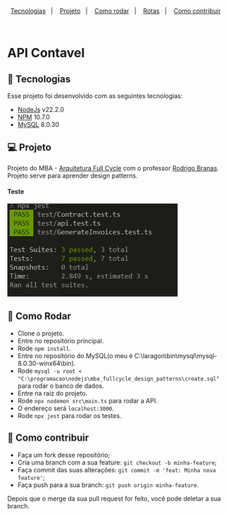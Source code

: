 <p align="center">
  <a href="#-tecnologias">Tecnologias</a>&nbsp;&nbsp;&nbsp;|&nbsp;&nbsp;&nbsp;
  <a href="#-projeto">Projeto</a>&nbsp;&nbsp;&nbsp;|&nbsp;&nbsp;&nbsp;
  <a href="#-como-rodar">Como rodar</a>&nbsp;&nbsp;&nbsp;|&nbsp;&nbsp;&nbsp;
  <a href="#-rotas">Rotas</a>&nbsp;&nbsp;&nbsp;|&nbsp;&nbsp;&nbsp;
  <a href="#-como-contribuir">Como contribuir</a>&nbsp;&nbsp;&nbsp;
</p>
<br>

# API Contavel


## 🚀 Tecnologias

Esse projeto foi desenvolvido com as seguintes tecnologias:

  - [NodeJs](https://nodejs.org/en) v22.2.0
  - [NPM](https://www.npmjs.com/) 10.7.0
  - [MySQL](https://www.mysql.com/) 8.0.30

## 💻 Projeto

Projeto do MBA - [Arquitetura Full Cycle](https://mba.fullcycle.com.br/mba/) com o professor [Rodrigo Branas](https://www.branas.io/index.html).
Projeto serve para aprender design patterns.

#### Teste 

![img.png](.github%2Fimg.png)

## 🚀 Como Rodar

  - Clone o projeto.
  - Entre no repositório principal.
  - Rode `npm install`.
  - Entre no repositório do MySQL(o meu é C:\laragon\bin\mysql\mysql-8.0.30-winx64\bin).
  - Rode `mysql -u root < "C:\programacao\nodejs\mba_fullcycle_design_patterns\create.sql"` para rodar o banco de dados.
  - Entre na raiz do projeto.
  - Rode `npx nodemon src\main.ts` para rodar a API.
  - O endereço será `localhost:3000`.
  - Rode `npx jest` para rodar os testes.

## 🤔 Como contribuir

  - Faça um fork desse repositório;
  - Cria uma branch com a sua feature: `git checkout -b minha-feature`;
  - Faça commit das suas alterações: `git commit -m 'feat: Minha nova feature'`;
  - Faça push para a sua branch: `git push origin minha-feature`.

Depois que o merge da sua pull request for feito, você pode deletar a sua branch.
